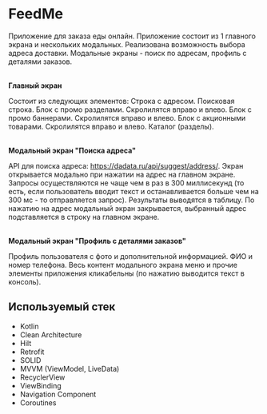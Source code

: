# FeedMe

Приложение для заказа еды онлайн. Приложение состоит из 1 главного экрана и нескольких модальных.
Реализована возможность выбора адреса доставки. Модальные экраны - поиск по адресам, профиль с деталями заказов.

<br>**Главный экран**

Состоит из следующих элементов: 
Строка с адресом. Поисковая строка. Блок с промо разделами. Скролилятся вправо и влево.
Блок с промо баннерами. Скролилятся вправо и влево.
Блок с акционными товарами. Скролилятся вправо и влево.
Каталог (разделы).

<br>**Модальный экран "Поиска адреса"**

API для поиска адреса: https://dadata.ru/api/suggest/address/. 
Экран открывается модально при нажатии на адрес на главном экране. 
Запросы осуществляются не чаще чем в раз в 300 миллисекунд 
(то есть, если пользователь вводит текст и останавливается больше чем на 300 мс - то отправляется запрос). 
Результаты выводятся в таблицу. По нажатию на адрес модальный экран закрывается,
выбранный адрес подставляется в строку на главном экране.

<br>**Модальный экран "Профиль с деталями заказов"**

Профиль пользователя с фото и дополнительной информацией. ФИО и номер телефона. 
Весь контент модального экрана меню и прочие элементы приложения кликабельны (по нажатию выводится текст в консоль).

## Используемый стек

+ Kotlin
+ Clean Architecture
+ Hilt
+ Retrofit
+ SOLID
+ MVVM (ViewModel, LiveData)  
+ RecyclerView
+ ViewBinding  
+ Navigation Component  
+ Coroutines

